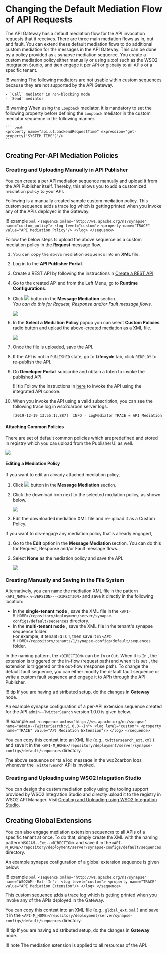 # Changing the Default Mediation Flow of API Requests

The API Gateway has a default mediation flow for the API invocation requests that it receives. There are three main mediation flows as in, out and fault. You can extend these default mediation flows to do additional custom mediation for the messages in the API Gateway. This can be done by a policy provided as a synapse mediation sequence. You create a custom mediation policy either manually or using a tool such as the WSO2 Integration Studio, and then engage it per API or globally to all APIs of a specific tenant. 

!!! warning
    The following mediators are not usable within custom sequences because they are not supported by the API Gateway.

    - `Call` mediator in non-blocking mode
    - `Send` mediator

!!! warning
    When using the `Loopback` mediator, it is mandatory to set the following property before defining the `Loopback`
    mediator in the custom mediator sequence in the following manner.

    ``` bash
    <property name="api.ut.backendRequestTime" expression="get-property('SYSTEM_TIME')"/>
    ```

## Creating Per-API Mediation Policies

### Creating and Uploading Manually in API Publisher

You can create a per API mediation sequence manually and upload it from the API Publisher itself. Thereby, this allows 
you to add a customized mediation policy to your API. 

Following is a manually created sample custom mediation policy. This custom sequence adds a trace log which is getting printed when you invoke any of the APIs deployed in the Gateway.

!!! example
    ```xml
    <sequence xmlns="http://ws.apache.org/ns/synapse" name="custom_policy">
      <log level="custom">
        <property name="TRACE" value="API Mediation Policy"/>
      </log>
    </sequence>
    ```

Follow the below steps to upload the above sequence as a custom mediation policy in the **Request** message flow.

1. You can copy the above mediation sequence into an **XML** file.
2.  Log in to the **API Publisher Portal**.
3.  Create a REST API by following the instructions in [Create a REST API]({{base_path}}/learn/design-api/create-api/create-a-rest-api/).
4.  Go to the created API and from the Left Menu, go to **Runtime Configurations**.
5.  Click [![]({{base_path}}/assets/img/learn/api-gateway/message-mediation/edit-button.png)]({{base_path}}/assets/img/learn/api-gateway/message-mediation/edit-button.png) button in the **Message Mediation** section.  
*You can do this for Request, Response and/or Fault message flows.*     
  
    [![]({{base_path}}/assets/img/learn/api-gateway/message-mediation/edit-mediation.png)]({{base_path}}/assets/img/learn/api-gateway/message-mediation/edit-mediation.png)  

6.  In the **Select a Mediation Policy** popup you can select **Custom Policies** radio button and upload the above-created mediation as a XML file.  

    [![]({{base_path}}/assets/img/learn/api-gateway/message-mediation/upload-mediation.png)]({{base_path}}/assets/img/learn/api-gateway/message-mediation/upload-mediation.png)

7.  Once the file is uploaded, save the API.

9.  If the API is not in `PUBLISHED` state, go to **Lifecycle** tab, click `REDPLOY` to re-publish the API. 

10. Go **Developer Portal**, subscribe and obtain a token to invoke the published API. 

    !!! tip
        Follow the instructions in [here]({{base_path}}/learn/consume-api/invoke-apis/invoke-apis-using-tools/invoke-an-api-using-the-integrated-api-console/) to invoke the API using the integrated API console. 

8.  When you invoke the API using a valid subscription, you can see the following trace log in wso2carbon server logs.

    ```bash
    [2019-12-19 13:55:11,887]  INFO - LogMediator TRACE = API Mediation Policy
    ```

#### Attaching Common Policies

There are set of default common policies which are predefined and stored in registry which you can upload from the 
Publisher UI as well.

[![]({{base_path}}/assets/img/learn/api-gateway/message-mediation/common-policies.png)]({{base_path}}/assets/img/learn/api-gateway/message-mediation/common-policies.png)

#### Editing a Mediation Policy

If you want to edit an already attached mediation policy,

1.  Click [![]({{base_path}}/assets/img/learn/api-gateway/message-mediation/edit-button.png)]({{base_path}}/assets/img/learn/api-gateway/message-mediation/edit-button.png) button in the **Message Mediation** section. 

2.  Click the download icon next to the selected mediation policy, as shown below.  

    [![]({{base_path}}/assets/img/learn/api-gateway/message-mediation/download-and-edit-mediation.png)]({{base_path}}/assets/img/learn/api-gateway/message-mediation/download-and-edit-mediation.png)
    
2.  Edit the downloaded mediation XML file and re-upload it as a Custom Policy.

If you want to dis-engage any mediation policy that is already engaged,

1.  Go to the **Edit** option in the **Message Mediation** section.
You can do this for Request, Response and/or Fault message flows.

2.  Select **None** as the mediation policy and save the API.

    [![]({{base_path}}/assets/img/learn/api-gateway/message-mediation/non-mediation.png)]({{base_path}}/assets/img/learn/api-gateway/message-mediation/non-mediation.png)

### Creating Manually and Saving in the File System

Alternatively, you can name the mediation XML file in the pattern `<API_NAME>:v<VERSION>--<DIRECTION>` and save it directly in the following location:

-   In the **single-tenant mode** , save the XML file in the `<API-M_HOME>/repository/deployment/server/synapse-configs/default/sequences` directory.
-   In the **multi-tenant mode** , save the XML file in the tenant's synapse sequence folder.   
For example, if tenant id is 1, then save it in `<API-M_HOME>/repository/tenants/1/synapse-configs/default/sequences` folder.

In the naming pattern, the `<DIRECTION>` can be `In` or `Out`. When it is `In` , the extension is triggered on the in-flow (request path) and when it is `Out` , the extension is triggered on the out-flow (response path). To change the default fault sequence, you can either modify the default fault sequence or write a custom fault sequence and engage it to APIs through the API Publisher.

!!! tip
    If you are having a distributed setup, do the changes in **Gateway** node.

An example synapse configuration of a per-API extension sequence created for the API `admin--TwitterSearch` version 1.0.0 is given below.

!!! example
    ``` xml
    <sequence xmlns="http://ws.apache.org/ns/synapse" name="admin--TwitterSearch:v1.0.0--In">
      <log level="custom">
        <property name="TRACE" value="API Mediation Extension"/>
      </log>
    </sequence>
    ```

You can copy this content into an XML file (e.g., `twittersearch_ext.xml` ) and save it in the `<API-M_HOME>/repository/deployment/server/synapse-configs/default/sequences` directory.

The above sequence prints a log message in the wso2carbon logs whenever the `TwitterSearch` API is invoked.

### Creating and Uploading using WSO2 Integration Studio

You can design the custom mediation policy using the tooling support provided by WSO2 Integration Studio and directly upload it
to the registry in WSO2 API Manager. Visit [Creating and Uploading using WSO2 Integration Studio]({{base_path}}/learn/api-gateway/message-mediation/creating-and-uploading-using-integration-studio).

## Creating Global Extensions

You can also engage mediation extension sequences to all APIs of a specific tenant at once. To do that, simply create the XML with the naming pattern `WSO2AM--Ext--<DIRECTION>` and save it in the `<API-M_HOME>/repository/deployment/server/synapse-configs/default/sequences` directory.

An example synapse configuration of a global extension sequence is given below:

!!! example
    ``` xml
    <sequence xmlns="http://ws.apache.org/ns/synapse" name="WSO2AM--Ext--In"> 
      <log level="custom">
        <property name="TRACE" value="API Mediation Extension"/>
      </log>
    </sequence>
    ```

This custom sequence adds a trace log which is getting printed when you invoke any of the APIs deployed in the Gateway.

You can copy this content into an XML file (e.g., `global_ext.xml` ) and save it in the `<API-M_HOME>/repository/deployment/server/synapse-configs/default/sequences` directory.

!!! tip
    If you are having a distributed setup, do the changes in **Gateway** node.

!!! note
    The mediation extension is applied to all resources of the API.

